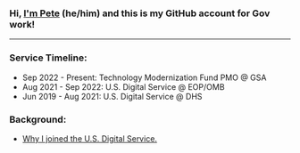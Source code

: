 ### Hi, **[I'm Pete](https://linkedin.com/in/petewaterman)** (he/him) and this is my GitHub account for Gov work!

---

### Service Timeline:

- Sep 2022 - Present: Technology Modernization Fund PMO @ GSA
- Aug 2021 - Sep 2022: U.S. Digital Service @ EOP/OMB
- Jun 2019 - Aug 2021: U.S. Digital Service @ DHS

### Background:

- [Why I joined the U.S. Digital Service.](https://medium.com/the-u-s-digital-service/why-we-serve-pete-waterman-24e2b72b3173)

